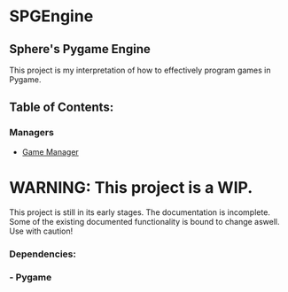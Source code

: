 # SPGEngine
## Sphere's Pygame Engine

This project is my interpretation of how to effectively program games in Pygame.

## Table of Contents:
### Managers
 - [Game Manager](docs/gamemanager.md)

# WARNING: This project is a WIP.
This project is still in its early stages. The documentation is incomplete. Some of the existing documented
functionality is bound to change aswell. Use with caution!

### Dependencies:
### - Pygame